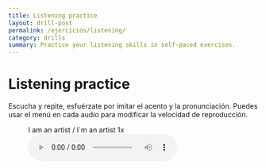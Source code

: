 ```yaml
---
title: Listening practice
layout: drill-post
permalink: /ejercicios/listening/
category: drills
summary: Practice your listening skills in self-paced exercises. 
---
```


# Listening practice

Escucha y repite, esfuérzate por imitar el acento y la pronunciación. Puedes usar el menú en cada audio para modificar la velocidad de reproducción.

<figure>
    <figcaption>I am an artist / I´m an artist 1x</figcaption>
    <audio controls src="/assets/audio/Le01Un01Ls01-01.wav">
        Tu navegador no soporta el elemento <code>audio</code>.
    </audio>
</figure>